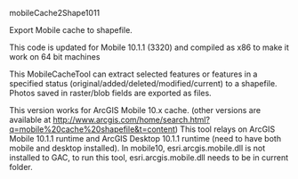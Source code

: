 mobileCache2Shape1011

Export Mobile cache to shapefile.

This code is updated for Mobile 10.1.1 (3320) and compiled as x86 to make it work on 64 bit machines

This MobileCacheTool can extract selected features or features in a specified status (original/added/deleted/modified/current) to a shapefile. Photos saved in raster/blob fields are exported as files.

This version works for ArcGIS Mobile 10.x cache. (other versions are available at http://www.arcgis.com/home/search.html?q=mobile%20cache%20shapefile&t=content) This tool relays on ArcGIS Mobile 10.1.1 runtime and ArcGIS Desktop 10.1.1 runtime (need to have both mobile and desktop installed). In mobile10, esri.arcgis.mobile.dll is not installed to GAC, to run this tool, esri.arcgis.mobile.dll needs to be in current folder.
